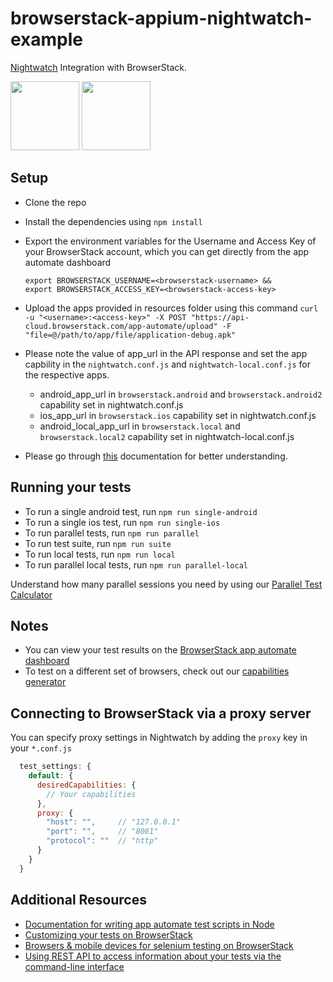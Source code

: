 # browserstack-appium-nightwatch-example

[Nightwatch](http://nightwatchjs.org/) Integration with BrowserStack.

<img src ="http://nightwatchjs.org/img/logo-nightwatch.png" height = "110"> <img src ="https://d13vhgz95ul9hy.cloudfront.net/blog/wp-content/uploads/2018/03/BrowserStack.png" height = "110">

## Setup

- Clone the repo
- Install the dependencies using `npm install`
- Export the environment variables for the Username and Access Key of your BrowserStack account, which you can get directly from the app automate dashboard

  ```
  export BROWSERSTACK_USERNAME=<browserstack-username> &&
  export BROWSERSTACK_ACCESS_KEY=<browserstack-access-key>
  ```

- Upload the apps provided in resources folder using this command `curl -u "<username>:<access-key>" -X POST "https://api-cloud.browserstack.com/app-automate/upload" -F "file=@/path/to/app/file/application-debug.apk"`
- Please note the value of app_url in the API response and set the app capbility in the `nightwatch.conf.js` and `nightwatch-local.conf.js` for the respective apps.
  * android_app_url in `browserstack.android` and `browserstack.android2` capability set in nightwatch.conf.js
  * ios_app_url in `browserstack.ios` capability set in nightwatch.conf.js
  * android_local_app_url in `browserstack.local` and `browserstack.local2` capability set in nightwatch-local.conf.js
- Please go through [this](https://www.browserstack.com/docs/app-automate/appium/upload-app-from-filesystem) documentation for better understanding.

## Running your tests

- To run a single android test, run `npm run single-android`
- To run a single ios test, run `npm run single-ios`
- To run parallel tests, run `npm run parallel`
- To run test suite, run `npm run suite`
- To run local tests, run `npm run local`
- To run parallel local tests, run `npm run parallel-local`


Understand how many parallel sessions you need by using our [Parallel Test Calculator](https://www.browserstack.com/automate/parallel-calculator?ref=github)

## Notes

- You can view your test results on the [BrowserStack app automate dashboard](https://app-automate.browserstack.com/)
- To test on a different set of browsers, check out our [capabilities generator](https://www.browserstack.com/app-automate/capabilities)


## Connecting to BrowserStack via a proxy server

You can specify proxy settings in Nightwatch by adding the `proxy` key in your `*.conf.js`

```javascript
  test_settings: {
    default: {
      desiredCapabilities: {
        // Your capabilities
      },
      proxy: {
        "host": "",     // "127.0.0.1"
        "port": "",     // "8081"
        "protocol": ""  // "http"
      }
    }
  }
```

## Additional Resources

- [Documentation for writing app automate test scripts in Node](https://www.browserstack.com/docs/app-automate/appium/getting-started/nodejs)
- [Customizing your tests on BrowserStack](https://www.browserstack.com/app-automate/capabilities)
- [Browsers & mobile devices for selenium testing on BrowserStack](https://www.browserstack.com/list-of-browsers-and-platforms/app_automate)
- [Using REST API to access information about your tests via the command-line interface](https://www.browserstack.com/docs/app-automate/api-reference/introduction)

